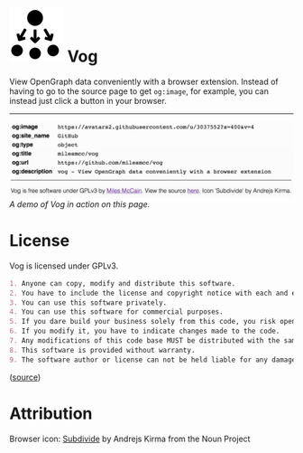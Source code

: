 # ![logo](icons/extract.svg) Vog
View OpenGraph data conveniently with a browser extension. Instead of having to go to the source page to get `og:image`, for example, you can instead just click a button in your browser.

---

![Demo](assets/demo.png)
*A demo of Vog in action on this page.*

# License
Vog is licensed under GPLv3.

```markdown
1. Anyone can copy, modify and distribute this software.
2. You have to include the license and copyright notice with each and every distribution.
3. You can use this software privately.
4. You can use this software for commercial purposes.
5. If you dare build your business solely from this code, you risk open-sourcing the whole code base.
6. If you modify it, you have to indicate changes made to the code.
7. Any modifications of this code base MUST be distributed with the same license, GPLv3.
8. This software is provided without warranty.
9. The software author or license can not be held liable for any damages inflicted by the software.
```
([source](https://gist.github.com/kn9ts/cbe95340d29fc1aaeaa5dd5c059d2e60/a59913f620010b175cb2e2eaaf75ced35245f4bc))

# Attribution
Browser icon: [Subdivide](https://thenounproject.com/search/?q=z&i=997689) by Andrejs Kirma from the Noun Project
